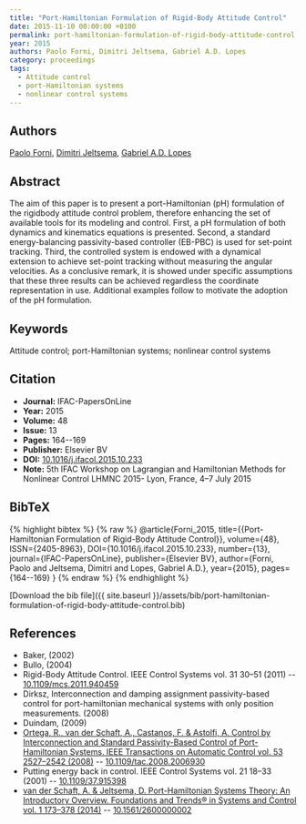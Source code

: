 ```yaml
---
title: "Port-Hamiltonian Formulation of Rigid-Body Attitude Control"
date: 2015-11-10 00:00:00 +0100
permalink: port-hamiltonian-formulation-of-rigid-body-attitude-control
year: 2015
authors: Paolo Forni, Dimitri Jeltsema, Gabriel A.D. Lopes
category: proceedings
tags:
  - Attitude control
  - port-Hamiltonian systems
  - nonlinear control systems
---
```

 
## Authors
[Paolo Forni](authors/paolo-forni), [Dimitri Jeltsema](authors/dimitri-jeltsema), [Gabriel A.D. Lopes](authors/gabriel-a-d-lopes)
 
## Abstract
The aim of this paper is to present a port-Hamiltonian (pH) formulation of the rigidbody attitude control problem, therefore enhancing the set of available tools for its modeling and control. First, a pH formulation of both dynamics and kinematics equations is presented. Second, a standard energy-balancing passivity-based controller (EB-PBC) is used for set-point tracking. Third, the controlled system is endowed with a dynamical extension to achieve set-point tracking without measuring the angular velocities. As a conclusive remark, it is showed under specific assumptions that these three results can be achieved regardless the coordinate representation in use. Additional examples follow to motivate the adoption of the pH formulation.
 
## Keywords
Attitude control; port-Hamiltonian systems; nonlinear control systems
 
## Citation
- **Journal:** IFAC-PapersOnLine
- **Year:** 2015
- **Volume:** 48
- **Issue:** 13
- **Pages:** 164--169
- **Publisher:** Elsevier BV
- **DOI:** [10.1016/j.ifacol.2015.10.233](https://doi.org/10.1016/j.ifacol.2015.10.233)
- **Note:** 5th IFAC Workshop on Lagrangian and Hamiltonian Methods for Nonlinear Control LHMNC 2015- Lyon, France, 4–7 July 2015
 
## BibTeX
{% highlight bibtex %}
{% raw %}
@article{Forni_2015,
  title={{Port-Hamiltonian Formulation of Rigid-Body Attitude Control}},
  volume={48},
  ISSN={2405-8963},
  DOI={10.1016/j.ifacol.2015.10.233},
  number={13},
  journal={IFAC-PapersOnLine},
  publisher={Elsevier BV},
  author={Forni, Paolo and Jeltsema, Dimitri and Lopes, Gabriel A.D.},
  year={2015},
  pages={164--169}
}
{% endraw %}
{% endhighlight %}
 
[Download the bib file]({{ site.baseurl }}/assets/bib/port-hamiltonian-formulation-of-rigid-body-attitude-control.bib)
 
## References
- Baker, (2002)
- Bullo, (2004)
- Rigid-Body Attitude Control. IEEE Control Systems vol. 31 30–51 (2011) -- [10.1109/mcs.2011.940459](https://doi.org/10.1109/mcs.2011.940459)
- Dirksz, Interconnection and damping assignment passivity-based control for port-hamiltonian mechanical systems with only position measurements. (2008)
- Duindam, (2009)
- [Ortega, R., van der Schaft, A., Castanos, F. & Astolfi, A. Control by Interconnection and Standard Passivity-Based Control of Port-Hamiltonian Systems. IEEE Transactions on Automatic Control vol. 53 2527–2542 (2008)](control-by-interconnection-and-standard-passivity-based-control-of-port-hamiltonian-systems) -- [10.1109/tac.2008.2006930](https://doi.org/10.1109/tac.2008.2006930)
- Putting energy back in control. IEEE Control Systems vol. 21 18–33 (2001) -- [10.1109/37.915398](https://doi.org/10.1109/37.915398)
- [van der Schaft, A. & Jeltsema, D. Port-Hamiltonian Systems Theory: An Introductory Overview. Foundations and Trends® in Systems and Control vol. 1 173–378 (2014)](port-hamiltonian-systems-theory-an-introductory-overview) -- [10.1561/2600000002](https://doi.org/10.1561/2600000002)

